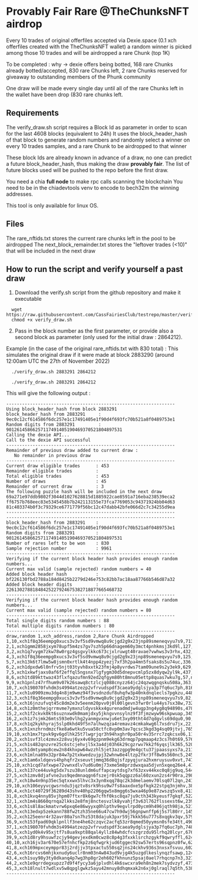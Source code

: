 # Provably Fair Rare @TheChunksNFT airdrop
Every 10 trades of original offerfiles accepted via Dexie.space (0.1 xch offerfiles created with the TheChunksNFT wallet) a random winner is picked among those 10 trades and will be airdropped a rare Chunk (top 1K)

To be completed : why -> dexie offers being botted, 168 rare Chunks already botted/accepted, 830 rare Chunks left, 2 rare Chunks reserved for giveaway to outstanding members of the Phunk community

One draw will be made every single day until all of the rare Chunks left in the wallet have been drop (830 rare chunks left.

## Requirements
The verify_draw.sh script requires a Block Id as parameter in order to scan for the last 4608 blocks (equivalent to 24h)
It uses the block_header_hash of that block to generate random numbers and randomly select a winner on every 10 trades samples, and a rare Chunk to be airdropped to that winner

These block Ids are already known in advance of a draw, no one can predict a future block_header_hash, thus making the draw **provably fair**.
The list of future blocks used will be pushed to the repo before the first draw.

You need a chia **full node** to make rpc calls scanning the blockchain
You need to be in the chiadevtools venv to encode to bech32m the winning addresses.

This tool is only available for linux OS.

## Files
The rare_nftids.txt stores the current rare chunks left in the pool to be airdropped
The next_block_remainder.txt stores the "leftover trades (<10)" that will be included in the next draw

## How to run the script and verify yourself a past draw
1. Download the verify.sh script from the github repository and make it executable
```
  wget https://raw.githubusercontent.com/CassFairiesClub/testrepo/master/verify_draw.sh
  chmod +x verify_draw.sh
```

2. Pass in the block number as the first parameter, or provide also a second block as parameter (only used for the initial draw : 2864212).

Example (in the case of the original rare_nftids.txt with 830 total) :
This simulates the original draw if it were made at block 2883290 (around 12:00am UTC the 27th of November 2022)
```
  ./verify_draw.sh 2883291 2864212
```

```
  ./verify_draw.sh 2883291 2864212
```

This will give the following output :

```
----------------------------------------------------------------
Using block_header_hash from block 2883291
block_header_hash from 2883291     : 9ec0c12cf614586f6dc257e1c17491405e1f90d4f693fc70b521a8f0489753e1
Random digits from 2883291         : 90126145866257117491405190469370521804897531
Calling the dexie API... 
Call to the dexie API successful 
----------------------------------------------------------------
Remainder of previous draw added to current draw :
   No remainder in previous draw
----------------------------------------------------------------
Current draw eligible trades      : 453
Remainder eligible trades         : 
Total eligible trades             : 453
Number of draws                   : 45
Remainder of current draw         : 3
The following puzzle hash will be included in the next draw
69a271e97ddb9802f3044d1027628815d1885922cae8591a716eba238539eca2
ff6757b768eec83e5345458b7b242113155e73fca7769053c94371924bb04d63
81c403374b0f3c79329ce6771779f56bc12c47dabb42bfe066d2c7c34255d9ea
----------------------------------------------------------------
----------------------------------------------------------------
block_header_hash from 2883291    : 9ec0c12cf614586f6dc257e1c17491405e1f90d4f693fc70b521a8f0489753e1
Random digits from 2883291        : 90126145866257117491405190469370521804897531
Number of rares left to be won    : 830
Sample rejection number           : 9961
----------------------------------------------------------------
Verifying if the current block header hash provides enough random numbers...
Current max valid (sample rejected) random numbers = 40
Added block header hash           : bf226130fbd2788a184d8425b2279d246e753c82bb7ac18aa87766b546d87a32
Added block header digits         : 22613027881848425227924675382718877665468732
----------------------------------------------------------------
Verifying if the current block header hash provides enough random numbers...
Current max valid (sample rejected) random numbers = 80
----------------------------------------------------------------
Total single digits random numbers : 88
Total multiple digits random numbers : 80
----------------------------------------------------------------
draw,random 1,xch_address,random 2,Rare Chunk Airdropped
1,10,xch1f8q36eempg0xucs3v3vf5sd9vmwq8u9cjgd2g9x23jnp89smeneqvyu7s9,713,nft1n9vnzgg5ca63lrdc2ygzarxtw536zggh5nnj07d863ucjglamajsmhtgse
2,1,xch1gmm2858jxym78upf5m4zs7gv7szh5p66dnagem60y3mct4pnhkmsj3kd9l,127,nft14fy3unclcfk48jxph9d5yqrt8sq87xt9ymv7amxvpwsgkwer29ustr07t2
3,2,xch1q7vygm7zkw78w0rgz4gsgvylkkc673cjxlruwgt40ravae7vwhws3v3rhx,432,nft1q6nunls2cpm7nyx5dzkcp92ntsnn5laxty0ewy9jaw0ysgrr7x7qrhjvf9
4,3,xch1f8q36eempg0xucs3v3vf5sd9vmwq8u9cjgd2g9x23jnp89smeneqvyu7s9,125,nft1t47t6gn9we9zzvct772kmqpt2fdv66gw2yqpj3c82ynlv8uk67yqt65vtu
5,7,xch13k6t7lmw5w8jsmn0xrtlk4t4npp4zyezj7xf3h2pa4mn5fsaks8s5u74uc,336,nft1zfz3n6letdnmskh0x99mwlw6pvw448mgc6r9cxqkjw7d9akenwxsqx4zxx
6,2,xch1dpxdw6l0nfrv5njt03tyvh8xxtk23fmj4p8yvrdws7tam09une9s2y3ek9,629,nft18x7anyl8jqqp8as56chsh27952wjfzuvffj73xz2cwh2mp2eaftq2mv3rs
7,5,xch1xkwfjaxs0af6f2effql5ngsnx7lgfygm30d5dnepvcmlp5zx8dyqw2yl9k,437,nft1t32krnysmvgxr8rdky2eteddmevh50c5ljqhc8sm4qnau434qdas359tes
8,6,xch1td89kttwaz43flxfqazufmn92ed2qfgym80ht8mnu05ettp8quas7wku7g,57,nft1sdxw9ga956sn2pynp3qyej69wtkt7a5e83qqurj88j6g8xxwzk7s7w53a2
9,9,xch1pnlz47rfhum9v07k26sawq8ctzlcjq088cnyzz64jc24qzwqgnqsku508a,363,nft1xa3qdyjn7z90ewh5tlp4msa04c2wu89tfkw9urs07r5eg2x9hftsq90xvq
10,7,xch198070fvhdm3s4994atzezp2vfrvudspdf3caea9ydglsjya3p7fq6uc7ph,816,nft1f94y4ezmghxg00vhzqceuaep59cr0lmqsuaww2jtap83jewxn0wqk8wzga
11,7,xch1u0909zmu3dg4n8jm9wmz94f3vsdnzduf8uhqfw3p40nkdnqlecls7pgkzu,448,nft1qmuvhlqmzgh6pnk2sklk6pa5kjc3f9djdtp8gvssu256e52fejws5kehsk
12,3,xch1f8q36eempg0xucs3v3vf5sd9vmwq8u9cjgd2g9x23jnp89smeneqvyu7s9,82,nft126ewa2er0xk4fz9hnnlz3d0qts855a9cu6ymr4pkqdgatgf0jnqqclyd92
13,6,xch16jnzufvqt45c8dm2e3v5eenm20pvv0j0l00lgevn3fwr0rlu44ys7sx38w,732,nft1xl6czp5ny7m3kljunv4qlevrfzswsyy8c0m4tn3rgc7k5s2g0rvqj20jgx
14,8,xch1z0mthejqrrmvme7ymxnzldyvskkx4gurenadmdjw4ugp3ng4yg8q94890s,478,nft1rv7sg7pruqfgnmmvm9axvgu72atrukgssx9v6yqek0eshqr26z4sr23url
15,2,xch1f2ckvk0kt6suznxwdk0mamjdxy5jkngvvnsylnz9f3fjmzwyw96skpwuap,345,nft1ut9gsmt96u088wdk4afsykt9n99zge86yjrdtz5y5qlm25pwqnxqc44l2h
16,2,xch1z7sjmk26mts593e0vlhg2yanmgvxnwju6et3xy09tht4d7qdgvls69dqu0,90,nft19j4kwesx4pqgsgpnufgtw5cj0gw7fx4y47luqds4p0lwujhxxyusm22uf2
17,8,xch1q2kykhyraj5slp0khd49f5n7alhwzqza4remavz4cmkakwg6l7xsdru7jx,22,nft1kv2wh5wnqyjj7kearszsyu9l85s2g3pxt6x6rqd4mstq03xgw3qszu0m5w
18,5,xch1xnzhrndmzcfke8a6wtku5vua58ctfc8vp0m3av7qcsc3kgd3g4sq09jtvj,765,nft1hxe5mrzapc6tkmhnmzxdpjukr44dp5xgnq4admqdt9hrrt93m0cqep99r7
19,10,xch1mx7tpvk9gv6gdlhk25t7lwgrjqr3h94hxghr0pa50r4v35rrc7zqkcsx06,11,nft1hew0r3av5ux7aqnzr7qcz6fucwu2ttnxfkhg4scx3n8q72aqxqds2swx0y
20,2,xch1svf3lc4zmvx2z8vuj6yx4v69gzpnm9ekg63drmqp7pqmaap4z3cs7h0t69,576,nft153tje6q3mggccke2dkzjtvpg2vl8693up9e7zzwzd4jwa0h384mqq03e2g
21,5,xch1s482qnzvre25c6stcjehvjl5x3a4dj03h6k29cgzrwv7kk2f6yqsjlk365,520,nft1ja0kg6zs7xjxws3ejfd6uqejvdtdwe9xxuv35v9m2r0hkvknj8csree3lp
22,1,xch1dmtyamp8cew2n84khxpw64wzzhl5jet3azzgpg9e4gctu37jpaassyxs7a,211,nft1wafn3arxfvg54ucycg6wf8mhlkusjw3lrwu6w353a27ajen9lavsjacxv0
23,6,xch1mlna89x32pr84w7p2txkwedzujpj32whnw8e4ltzp2fkr3ff8w9s560nc5,245,nft1s6pjktee8zcmpg6n2wtjrc77lrgfgac8euhk5mwyhavenlyz0xnq0cfmdv
24,2,xch1am6xldqevs4hphqfr2xseuvtjmmq36d8qjsfzpyqjura2hxmruysuv0xvt,747,nft1atted99vkyty0sdtprmp8j9maqkq7nh00umknue359h2kr03k39qs94gr3
25,10,xch1cqd7afxwpe72vwnxdlv7ud6u0mj73xme5m8przdwxqaa5djvn5xqeq26e4,470,nft1fanla5kjsemdmlxp8fahjt5nz7dnkqj3wzfx9j0k9x0j8ctdsxassjdhp8
26,1,xch137ce44uvkg5dx7szu38unldm6uffapcaytdsg7xf63zxv44kxc0q8jg9uq,544,nft1lrcydh8nt38nnamkppz4mnt59lr8g9eacplph77lpsdxsw6qrd7qgllym7
27,5,xch1zmv8djafvne2us9qedmnaqgn6fszejr0sk5qqpzz6al60zxun2zs4r90ra,298,nft1yggxq6h79unrmqtzguc23qfhfry3tv8ja8tx0cxcnr3zhkxalqkqvnkf8j
28,7,xch18w4n9np35ec5qtxxwx5lhvc3x3yn0xqq78qc2k3dmelaemv70lsq07l2qn,241,nft1wfxxfgmnc5yy6yt6m38u70nwtdngcsqh22222jge479e82y8z8ss8jjj9c
29,10,xch106eyyvcgwsrndu3jqztv8srk9hsu9w7fs8aaxdxe5pfkgk22stpq3njmhv,386,nft1m0glyxt5pkult9q00fffcucp2kclmueffpqzgs20fqncp65td0ds9k5u0t
30,4,xch1ct40729f36289d43shv40hp2206gqw5x8mgg6s5wxa46p9e87zwszq5vx8,413,nft1urpzh6w8e3vrtjr9xd27q2javsdcq2nwpzqg023hjmdsm2x2mkls78636m
31,8,xch1kvq4nny85vjhpm07ftxr8k6gw7cfhf0ksc8qa7ju9cth343kyeusf7gkqf,522,nft1r6dk7zqznnk9w79096kjhs9jt9rgjetvj4s5gm8z342n6zh38z5qjpvrn7
32,1,xch1m4s8660qrnqa2lkks2e8fmj8nctesvzlk8yvahjf3v63l762flssexst6w,239,nft1d56x95jynywrls8vh7z5ngy35gk5dmp7dmhqq6jzg2kerhmtw7ws4e777u
33,6,xch1s8l8ackmatvrw6pxq6e86wyyxq0hlpthv9egvlrpd0ycm9h496jqth98ja,521,nft1q6d0m3yrj85efsueg37vj4u6ut0lvqalnjl3nutqq5w7aezndqns8mdvtx
34,3,xch13edxp5zekann788fw2tzh35ne66u47cw7h9dwj56gnpwnffp6j5s7l80rr,145,nft14ewet4tnq240p3km05zdxhgxrdf4luz8wkkfpx3qtlxnpy6ny43qqgw2ja
35,2,xch125eenr4r32avr80a7sn7hz53t8dajuk3pxr59j7kkk56u777s8xqgkv3qv,579,nft1tpvg9rxatjna6gvykasruq5sldtav5mzgdqcsdgpfmty4ryl4s4s37hwnn
36,9,xch153fpad69qklpnllf3ne4he62czqvc2acfq53zr8qmed50yymsn0sfe34tt,490,nft1qzeln88mq7lm96dnhdl76u2cr0ak8pqrgxvnwkswt34dmvljf5tq7j93mq
37,1,xch198070fvhdm3s4994atzezp2vfrvudspdf3caea9ydglsjya3p7fq6uc7ph,748,nft19dvum8vr5h6jgy5qqqukngank5xrqf5es4v0dr8khva34rcg9w5skugm7g
38,5,xch1yd0k4v95xjtf7s8ua9xpt88qal4yllz84whdcfcszgrzdu95lrhq20lcyr,676,nft1avmxqe8hkguwegrg08ytln6uqx78952w6v9u7vlgjk7s28lypresl5ynah
39,9,xch1d8ry9hsuwfzcjy94gevjexdkm0cwz8c8p4g3fxxklsrchzgykf9qwryffl,624,nft1qc2r2p5075xmgnz70ma0vdtglv52mc6tp76fca6v6phmlgwlunwsejnxnn
40,10,xch16jv3ar670e57efnhcfkp2z6qfwgrkjud6tggec92sw57erts96sqpnz0fw,62,nft1tr8s59mqmctvkzv5vaznwylnjlkypjxm30kk4vh5rzmkvmzg02cswxa3h2
41,8,xch169mpxceymppr83j2rdjjv3tpxactu550sq2jns24ckhv936s3nxsxfsvuu,602,nft1fg7glk3aqwvk7ddw3854muulccml9lrdvdum6drdhrrsq4ktpw3s9hr9t6
42,6,xch16rcvs6mhjkxnudy6uclr8nm03n4w843ud9vjg4k5uzgdlkeslynqzfsawp,124,nft162p9e0h2agqtkrsldvnwrev9xqh25vryqufugfkcqdy9aju95urqrakl5k
43,4,xch1suy98y3ty8dkanq4p7wg3hp8gr2eh602fkhnunz5psaj0ael7rhqcnp7n3,321,nft1kxte4p7alxazrf5de4kmfxtmhqnwcusswy564qqcktyhe3mcu4sq7sxasw
44,2,xch1e9qrrdegxupzz7d9f4fycy3a6jplvdhl4k6swcxra9eh8n2mek7sydvzyf,473,nft1jqlk9q83053d5sfghc6gcwfhwzx04nltctypchw9ykhzg3hhhkfsyecmsa
45,3,xch18lnult7wdlxv5w8qpglgwkz5ayu42mnuy8dhqmxak2n6xj0glraql7q5th,538,nft1dexp22nklttzas8e2t3t9eyf0u4nddjhywuyg0plkeyf5p3pzf4q3f6e4p
----------------------------------------------------------------

```
